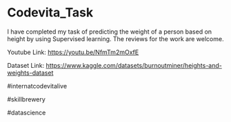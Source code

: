 # Codevita_Task


I have completed my task of predicting the weight of a person based on height by using Supervised learning. The reviews for the work are welcome.



Youtube Link: https://youtu.be/NfmTm2mOxfE

Dataset Link: https://www.kaggle.com/datasets/burnoutminer/heights-and-weights-dataset

#internatcodevitalive

#skillbrewery

#datascience
